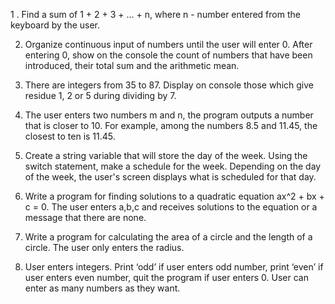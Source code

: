 1 . Find a sum of 1 + 2 + 3 + ... + n, where n - number entered from the keyboard by the user.

2. Organize continuous input of numbers until the user will enter 0. After entering  0, show on the console the count of numbers that have been introduced, their total sum and the arithmetic mean.

3. There are integers from 35 to 87. Display on console those which give residue 1, 2 or 5 during dividing by 7.

4. The user enters two numbers m and n, the program outputs a number that is closer to 10. For example, among the numbers 8.5 and 11.45, the closest to ten is 11.45.

5. Create a string variable that will store the day of the week. Using the switch statement, make a schedule for the week. Depending on the day of the week, the user's screen displays what is scheduled for that day.

6. Write a program for finding solutions to a quadratic equation
 ax^2 + bx + c = 0. 
The user enters a,b,c and receives solutions to the equation or a message that there are none. 

7. Write a program for calculating the area of a circle and the length of a circle. The user only enters the radius.

8. User enters integers. Print ‘odd’ if user enters odd number, print ‘even’ if user enters even number, quit the program if user enters 0. User can enter as many numbers as they want. 

